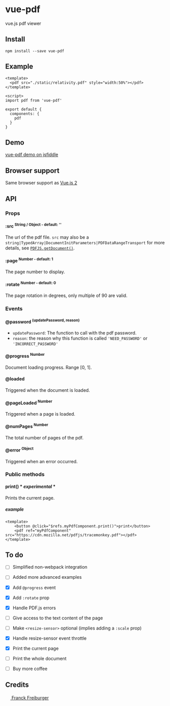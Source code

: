 # vue-pdf
vue.js pdf viewer

## Install
```
npm install --save vue-pdf
```

## Example
```
<template>
  <pdf src="./static/relativity.pdf" style="width:50%"></pdf>
</template>

<script>
import pdf from 'vue-pdf'

export default {
  components: {
    pdf
  }
}
```

## Demo

[vue-pdf demo on jsfiddle](https://jsfiddle.net/9zm9c1sf/)

## Browser support
Same browser support as [Vue.js 2](https://github.com/vuejs/vue/blob/dev/README.md)

## API

### Props

#### :src <sup>String / Object - default: ''<sup>
The url of the pdf file. `src` may also be a `string|TypedArray|DocumentInitParameters|PDFDataRangeTransport` for more details, see [`PDFJS.getDocument()`](https://github.com/mozilla/pdf.js/blob/8ff1fbe7f819513e7d0023df961e3d223b35aefa/src/display/api.js#L117).

#### :page <sup>Number - default: 1<sup>
The page number to display.

#### :rotate <sup>Number - default: 0<sup>
The page rotation in degrees, only multiple of 90 are valid.

### Events

#### @password <sup>(updatePassword, reason)<sup>
  * `updatePassword`: The function to call with the pdf password.
  * `reason`: the reason why this function is called `'NEED_PASSWORD'` or `'INCORRECT_PASSWORD'`

#### @progress <sup>Number<sup>
Document loading progress. Range [0, 1].

#### @loaded
Triggered when the document is loaded.

#### @pageLoaded <sup>Number<sup>
Triggered when a page is loaded.

#### @numPages <sup>Number<sup>
The total number of pages of the pdf.

#### @error <sup>Object<sup>
Triggered when an error occurred.


### Public methods

#### print() * _experimental_ *
Prints the current page.

##### example
```
<template>
	<button @click="$refs.myPdfComponent.print()">print</button>
	<pdf ref="myPdfComponent" src="https://cdn.mozilla.net/pdfjs/tracemonkey.pdf"></pdf>
</template>
```


## To do

- [ ] Simplified non-webpack integration
- [ ] Added more advanced examples
- [x] Add `@progress` event
- [x] Add `:rotate` prop
- [x] Handle PDF.js errors
- [ ] Give access to the text content of the page
- [ ] Make `<resize-sensor>` optional (implies adding a `:scale` prop)
- [x] Handle resize-sensor event throttle
- [x] Print the current page
- [ ] Print the whole document
- [ ] Buy more coffee


## Credits
[<img src="https://www.franck-freiburger.com/FF.png" width="16"> Franck Freiburger](https://www.franck-freiburger.com)

